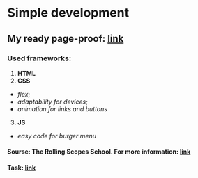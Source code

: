 # Simple development  </br>

## My ready page-proof: [link](https://balzamova.github.io/webdev/webdev-first/)

### Used frameworks: </br>
1. **HTML**
2. **CSS**
*   *flex*;
*   *adaptability for devices*;
*   *animation for links and buttons*
3. **JS**
*   *easy code for burger menu*
 
#### Sourse: The Rolling Scopes School. For more information: [link](https://docs.rs.school/#/)
#### Task: [link](https://github.com/rolling-scopes-school/tasks/blob/master/tasks/markups/level-1/webdev/webdev-ru.md)
